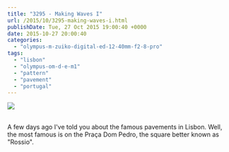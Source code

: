 ```yaml
---
title: "3295 - Making Waves I"
url: /2015/10/3295-making-waves-i.html
publishDate: Tue, 27 Oct 2015 19:00:40 +0000
date: 2015-10-27 20:00:40
categories: 
  - "olympus-m-zuiko-digital-ed-12-40mm-f2-8-pro"
tags: 
  - "lisbon"
  - "olympus-om-d-e-m1"
  - "pattern"
  - "pavement"
  - "portugal"
---
```

<div class="container">
<div class="center"><a target="_blank" href="https://d25zfm9zpd7gm5.cloudfront.net/1200x1200/2015/20150902_123939_lr.jpg"><img class="webfeedsFeaturedVisual" src="https://d25zfm9zpd7gm5.cloudfront.net/0600x0600/2015/20150902_123939_lr.jpg" /></a></div>
</div>
<br />

A few days ago I've told you about the famous pavements in Lisbon. Well, the most famous is on the Praça Dom Pedro, the square better known as "Rossio".


